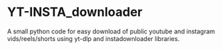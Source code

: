 # YT-INSTA_downloader
A small python code for easy download of public youtube and instagram vids/reels/shorts using yt-dlp and instadownloader libraries.
